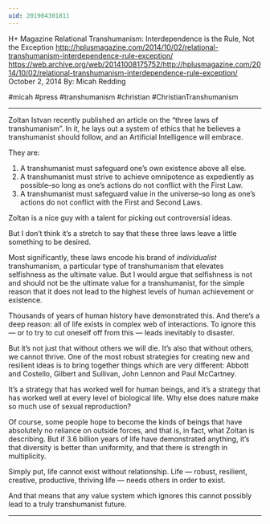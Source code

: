```yaml
---
uid: 201904301811
---
```

H+ Magazine
Relational Transhumanism: Interdependence is the Rule, Not the Exception
http://hplusmagazine.com/2014/10/02/relational-transhumanism-interdependence-rule-exception/
https://web.archive.org/web/20141008175752/http://hplusmagazine.com/2014/10/02/relational-transhumanism-interdependence-rule-exception/
October 2, 2014
By: Micah Redding

#micah #press #transhumanism #christian #ChristianTranshumanism

---

Zoltan Istvan recently published an article on the “three laws of transhumanism”. In it, he lays out a system of ethics that he believes a transhumanist should follow, and an Artificial Intelligence will embrace.

They are:

1. A transhumanist must safeguard one’s own existence above all else.
2. A transhumanist must strive to achieve omnipotence as expediently as possible–so long as one’s actions do not conflict with the First Law.
3. A transhumanist must safeguard value in the universe–so long as one’s actions do not conflict with the First and Second Laws.

Zoltan is a nice guy with a talent for picking out controversial ideas.

But I don’t think it’s a stretch to say that these three laws leave a little something to be desired.

Most significantly, these laws encode his brand of *individualist* transhumanism, a particular type of transhumanism that elevates selfishness as the ultimate value. But I would argue that selfishness is not and should not be the ultimate value for a transhumanist, for the simple reason that it does not lead to the highest levels of human achievement or existence.

Thousands of years of human history have demonstrated this. And there’s a deep reason: all of life exists in complex web of interactions. To ignore this — or to try to cut oneself off from this — leads inevitably to disaster.

But it’s not just that without others we will die. It’s also that without others, we cannot thrive. One of the most robust strategies for creating new and resilient ideas is to bring together things which are very different: Abbott and Costello, Gilbert and Sullivan, John Lennon and Paul McCartney.

It’s a strategy that has worked well for human beings, and it’s a strategy that has worked well at every level of biological life. Why else does nature make so much use of sexual reproduction?

Of course, some people hope to become the kinds of beings that have absolutely no reliance on outside forces, and that is, in fact, what Zoltan is describing. But if 3.6 billion years of life have demonstrated anything, it’s that diversity is better than uniformity, and that there is strength in multiplicity.

Simply put, life cannot exist without relationship. Life — robust, resilient, creative, productive, thriving life — needs others in order to exist.

And that means that any value system which ignores this cannot possibly lead to a truly transhumanist future.

---